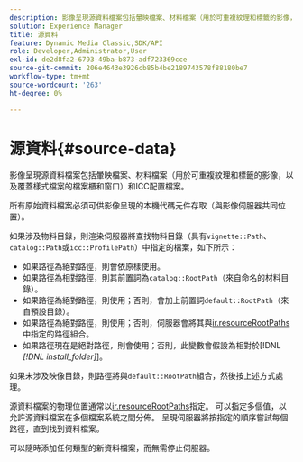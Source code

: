 ```yaml
---
description: 影像呈現源資料檔案包括暈映檔案、材料檔案（用於可重複紋理和標籤的影像，以及覆蓋樣式檔案的檔案櫃和窗口）和ICC配置檔案。
solution: Experience Manager
title: 源資料
feature: Dynamic Media Classic,SDK/API
role: Developer,Administrator,User
exl-id: de2d8fa2-6793-49ba-b873-adf723369cce
source-git-commit: 206e4643e3926cb85b4be2189743578f88180be7
workflow-type: tm+mt
source-wordcount: '263'
ht-degree: 0%

---
```


# 源資料{#source-data}

影像呈現源資料檔案包括暈映檔案、材料檔案（用於可重複紋理和標籤的影像，以及覆蓋樣式檔案的檔案櫃和窗口）和ICC配置檔案。

所有原始資料檔案必須可供影像呈現的本機代碼元件存取（與影像伺服器共同位置）。

如果涉及物料目錄，則渲染伺服器將查找物料目錄（具有`vignette::Path`、`catalog::Path`或`icc::ProfilePath`）中指定的檔案，如下所示：

* 如果路徑為絕對路徑，則會依原樣使用。
* 如果路徑為相對路徑，則其前置詞為`catalog::RootPath`（來自命名的材料目錄）。
* 如果路徑為絕對路徑，則使用；否則，會加上前置詞`default::RootPath`（來自預設目錄）。
* 如果路徑為絕對路徑，則使用；否則，伺服器會將其與[ir.resourceRootPaths](../../../../../../ir-api/server-admin/image-rendering-api-ref/c-ir-server-administration/c-ir-configuration-settings-reference/c-ir-resource-root-folders.md#concept-39a34d2239934079bb396e1bf568a9c2)中指定的路徑組合。
* 如果路徑現在是絕對路徑，則會使用；否則，此變數會假設為相對於[!DNL *[!DNL install_folder]*]。

如果未涉及映像目錄，則路徑將與`default::RootPath`組合，然後按上述方式處理。

源資料檔案的物理位置通常以[ir.resourceRootPaths](../../../../../../ir-api/server-admin/image-rendering-api-ref/c-ir-server-administration/c-ir-configuration-settings-reference/c-ir-resource-root-folders.md#concept-39a34d2239934079bb396e1bf568a9c2)指定。 可以指定多個值，以允許源資料檔案在多個檔案系統之間分佈。 呈現伺服器將按指定的順序嘗試每個路徑，直到找到資料檔案。

可以隨時添加任何類型的新資料檔案，而無需停止伺服器。
